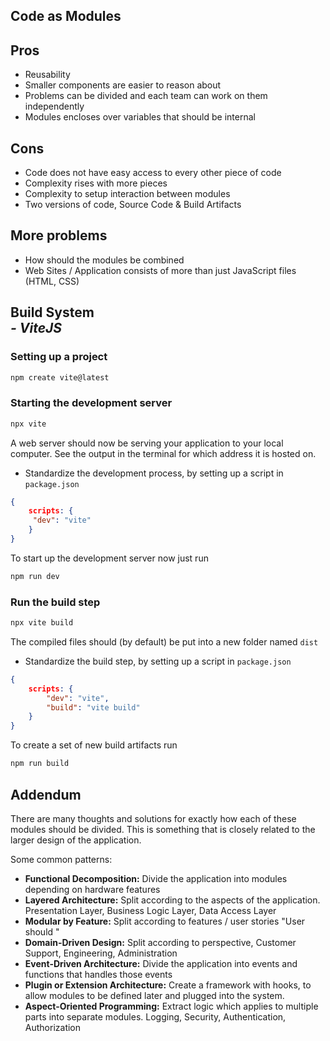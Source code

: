 ## Code as Modules

## Pros
- Reusability
- Smaller components are easier to reason about
- Problems can be divided and each team can work on them independently
- Modules encloses over variables that should be internal

## Cons
- Code does not have easy access to every other piece of code
- Complexity rises with more pieces
- Complexity to setup interaction between modules
- Two versions of code, Source Code & Build Artifacts

## More problems
- How should the modules be combined
- Web Sites / Application consists of more than just JavaScript files (HTML, CSS)

## Build System<br>*- ViteJS*

### Setting up a project
  ```sh
  npm create vite@latest
  ```

### Starting the development server
```sh
npx vite
```
A web server should now be serving your application to your local computer.
See the output in the terminal for which address it is hosted on.
- Standardize the development process, by setting up a script in `package.json`
```json
{
	scripts: {
	 "dev": "vite"
	}
} 
```
To start up the development server now just run
```sh
npm run dev
```

###  Run the build step
```sh
npx vite build
```
The compiled files should (by default) be put into a new folder named `dist`
- Standardize the build step, by setting up a script in `package.json`
```json
{
	scripts: {
		"dev": "vite",
		"build": "vite build"
	}
} 
```
 To create a set of new build artifacts run
 ```sh
 npm run build
 ```

## Addendum

There are many thoughts and solutions for exactly how each of these modules should be divided. This is something that is closely related to the larger design of the application.

Some common patterns:
- **Functional Decomposition:**
  Divide the application into modules depending on hardware features
- **Layered Architecture:**
  Split according to the aspects of the application.
  Presentation Layer, Business Logic Layer, Data Access Layer
- **Modular by Feature:**
  Split according to features / user stories
  "User should "
- **Domain-Driven Design:**
  Split according to perspective, Customer Support, Engineering, Administration
- **Event-Driven Architecture:**
  Divide the application into events and functions that handles those events
- **Plugin or Extension Architecture:**
  Create a framework with hooks, to allow modules to be defined later and plugged into the system.
- **Aspect-Oriented Programming:**
  Extract logic which applies to multiple parts into separate modules. Logging, Security, Authentication, Authorization